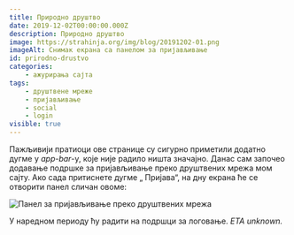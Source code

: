 ```yaml
---
title: Природно друштво
date: 2019-12-02T00:00:00.000Z
description: Природно друштво
image: https://strahinja.org/img/blog/20191202-01.png
imageAlt: Снимак екрана са панелом за пријављивање
id: prirodno-drustvo 
categories:
    - ажурирања сајта
tags:
    - друштвене мреже
    - пријављивање
    - social
    - login
visible: true
---
```


Пажљивији пратиоци ове странице су сигурно приметили додатно дугме у
_app-bar_-у, које није радило ништа значајно. Данас сам започео додавање подршке
за пријављивање преко друштвених мрежа мом сајту. Ако сада притиснете дугме „<i
class="mdi mdi-account-question"></i> Пријава“, на дну екрана ће се отворити
панел сличан овоме:

![Панел за пријављивање преко друштвених мрежа](/img/blog/20191202-01.png)

У наредном периоду ћу радити на подршци за логовање. _ETA unknown._

